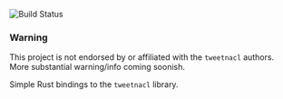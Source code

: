 ![Build Status](https://travis-ci.org/nskinkel/libredsalt.svg?branch=master)

### Warning
This project is not endorsed by or affiliated with the `tweetnacl` authors.
More substantial warning/info coming soonish.

Simple Rust bindings to the `tweetnacl` library.
